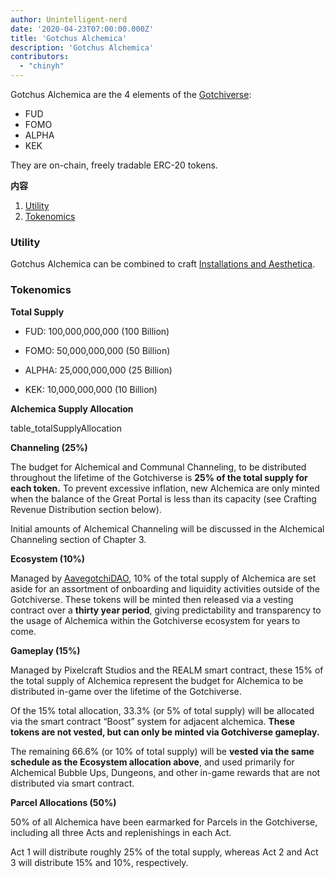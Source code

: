 ```yaml
---
author: Unintelligent-nerd
date: '2020-04-23T07:00:00.000Z'
title: 'Gotchus Alchemica'
description: 'Gotchus Alchemica'
contributors:
  - "chinyh"
---
```


Gotchus Alchemica are the 4 elements of the [Gotchiverse](/gotchiverse):

* FUD
* FOMO
* ALPHA
* KEK

They are on-chain, freely tradable ERC-20 tokens.

<div class="contentsBox">

**内容**

<ol>
<li><a href=#utility>Utility</a></li>
<li><a href=#tokenomics>Tokenomics</a></li>
</ol>

</div>

### Utility

Gotchus Alchemica can be combined to craft [Installations and Aesthetica](/gotchiverse#building-on-realm-parcels).

### Tokenomics

**Total Supply**

* FUD: 100,000,000,000 (100 Billion)

* FOMO: 50,000,000,000 (50 Billion)

* ALPHA: 25,000,000,000 (25 Billion)

* KEK: 10,000,000,000 (10 Billion)

**Alchemica Supply Allocation**

table_totalSupplyAllocation

**Channeling (25%)**

The budget for Alchemical and Communal Channeling, to be distributed throughout the lifetime of the Gotchiverse is **25% of the total supply for each token.** To prevent excessive inflation, new Alchemica are only minted when the balance of the Great Portal is less than its capacity (see Crafting Revenue Distribution section below).

Initial amounts of Alchemical Channeling will be discussed in the Alchemical Channeling section of Chapter 3.

**Ecosystem (10%)**

Managed by [AavegotchiDAO](/dao), 10% of the total supply of Alchemica are set aside for an assortment of onboarding and liquidity activities outside of the Gotchiverse. These tokens will be minted then released via a vesting contract over a **thirty year period**, giving predictability and transparency to the usage of Alchemica within the Gotchiverse ecosystem for years to come.

**Gameplay (15%)**

Managed by Pixelcraft Studios and the REALM smart contract, these 15% of the total supply of Alchemica represent the budget for Alchemica to be distributed in-game over the lifetime of the Gotchiverse.

Of the 15% total allocation, 33.3% (or 5% of total supply) will be allocated via the smart contract “Boost” system for adjacent alchemica. **These tokens are not vested, but can only be minted via Gotchiverse gameplay.**

The remaining 66.6% (or 10% of total supply) will be **vested via the same schedule as the Ecosystem allocation above**, and used primarily for Alchemical Bubble Ups, Dungeons, and other in-game rewards that are not distributed via smart contract.

**Parcel Allocations (50%)**

50% of all Alchemica have been earmarked for Parcels in the Gotchiverse, including all three Acts and replenishings in each Act.

Act 1 will distribute roughly 25% of the total supply, whereas Act 2 and Act 3 will distribute 15% and 10%, respectively.